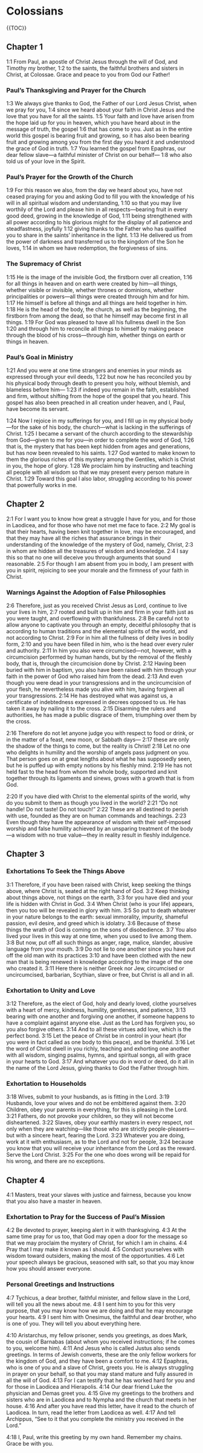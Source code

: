 # Colossians

{{TOC}}

## Chapter 1

<a name="1:1">1:1</a> From Paul, an apostle of Christ Jesus through the will of God, and Timothy my brother, <a name="1:2">1:2</a> to the saints, the faithful brothers and sisters in Christ, at Colossae. Grace and peace to you from God our Father!

### Paul’s Thanksgiving and Prayer for the Church

<a name="1:3">1:3</a> We always give thanks to God, the Father of our Lord Jesus Christ, when we pray for you, <a name="1:4">1:4</a> since we heard about your faith in Christ Jesus and the love that you have for all the saints. <a name="1:5">1:5</a> Your faith and love have arisen from the hope laid up for you in heaven, which you have heard about in the message of truth, the gospel <a name="1:6">1:6</a> that has come to you. Just as in the entire world this gospel is bearing fruit and growing, so it has also been bearing fruit and growing among you from the first day you heard it and understood the grace of God in truth. <a name="1:7">1:7</a> You learned the gospel from Epaphras, our dear fellow slave—a faithful minister of Christ on our behalf— <a name="1:8">1:8</a> who also told us of your love in the Spirit.

### Paul’s Prayer for the Growth of the Church

<a name="1:9">1:9</a> For this reason we also, from the day we heard about you, have not ceased praying for you and asking God to fill you with the knowledge of his will in all spiritual wisdom and understanding, <a name="1:10">1:10</a> so that you may live worthily of the Lord and please him in all respects—bearing fruit in every good deed, growing in the knowledge of God, <a name="1:11">1:11</a> being strengthened with all power according to his glorious might for the display of all patience and steadfastness, joyfully <a name="1:12">1:12</a> giving thanks to the Father who has qualified you to share in the saints’ inheritance in the light. <a name="1:13">1:13</a> He delivered us from the power of darkness and transferred us to the kingdom of the Son he loves, <a name="1:14">1:14</a> in whom we have redemption, the forgiveness of sins.

### The Supremacy of Christ

<a name="1:15">1:15</a> He is the image of the invisible God, the firstborn over all creation, <a name="1:16">1:16</a> for all things in heaven and on earth were created by him—all things, whether visible or invisible, whether thrones or dominions, whether principalities or powers—all things were created through him and for him. <a name="1:17">1:17</a> He himself is before all things and all things are held together in him. <a name="1:18">1:18</a> He is the head of the body, the church, as well as the beginning, the firstborn from among the dead, so that he himself may become first in all things. <a name="1:19">1:19</a> For God was pleased to have all his fullness dwell in the Son <a name="1:20">1:20</a> and through him to reconcile all things to himself by making peace through the blood of his cross—through him, whether things on earth or things in heaven.

### Paul’s Goal in Ministry

<a name="1:21">1:21</a> And you were at one time strangers and enemies in your minds as expressed through your evil deeds, <a name="1:22">1:22</a> but now he has reconciled you by his physical body through death to present you holy, without blemish, and blameless before him— <a name="1:23">1:23</a> if indeed you remain in the faith, established and firm, without shifting from the hope of the gospel that you heard. This gospel has also been preached in all creation under heaven, and I, Paul, have become its servant.

<a name="1:24">1:24</a> Now I rejoice in my sufferings for you, and I fill up in my physical body—for the sake of his body, the church—what is lacking in the sufferings of Christ. <a name="1:25">1:25</a> I became a servant of the church according to the stewardship from God—given to me for you—in order to complete the word of God, <a name="1:26">1:26</a> that is, the mystery that has been kept hidden from ages and generations, but has now been revealed to his saints. <a name="1:27">1:27</a> God wanted to make known to them the glorious riches of this mystery among the Gentiles, which is Christ in you, the hope of glory. <a name="1:28">1:28</a> We proclaim him by instructing and teaching all people with all wisdom so that we may present every person mature in Christ. <a name="1:29">1:29</a> Toward this goal I also labor, struggling according to his power that powerfully works in me.

## Chapter 2

<a name="2:1">2:1</a> For I want you to know how great a struggle I have for you, and for those in Laodicea, and for those who have not met me face to face. <a name="2:2">2:2</a> My goal is that their hearts, having been knit together in love, may be encouraged, and that they may have all the riches that assurance brings in their understanding of the knowledge of the mystery of God, namely, Christ, <a name="2:3">2:3</a> in whom are hidden all the treasures of wisdom and knowledge. <a name="2:4">2:4</a> I say this so that no one will deceive you through arguments that sound reasonable. <a name="2:5">2:5</a> For though I am absent from you in body, I am present with you in spirit, rejoicing to see your morale and the firmness of your faith in Christ.

### Warnings Against the Adoption of False Philosophies

<a name="2:6">2:6</a> Therefore, just as you received Christ Jesus as Lord, continue to live your lives in him, <a name="2:7">2:7</a> rooted and built up in him and firm in your faith just as you were taught, and overflowing with thankfulness. <a name="2:8">2:8</a> Be careful not to allow anyone to captivate you through an empty, deceitful philosophy that is according to human traditions and the elemental spirits of the world, and not according to Christ. <a name="2:9">2:9</a> For in him all the fullness of deity lives in bodily form, <a name="2:10">2:10</a> and you have been filled in him, who is the head over every ruler and authority. <a name="2:11">2:11</a> In him you also were circumcised—not, however, with a circumcision performed by human hands, but by the removal of the fleshly body, that is, through the circumcision done by Christ. <a name="2:12">2:12</a> Having been buried with him in baptism, you also have been raised with him through your faith in the power of God who raised him from the dead. <a name="2:13">2:13</a> And even though you were dead in your transgressions and in the uncircumcision of your flesh, he nevertheless made you alive with him, having forgiven all your transgressions. <a name="2:14">2:14</a> He has destroyed what was against us, a certificate of indebtedness expressed in decrees opposed to us. He has taken it away by nailing it to the cross. <a name="2:15">2:15</a> Disarming the rulers and authorities, he has made a public disgrace of them, triumphing over them by the cross.

<a name="2:16">2:16</a> Therefore do not let anyone judge you with respect to food or drink, or in the matter of a feast, new moon, or Sabbath days— <a name="2:17">2:17</a> these are only the shadow of the things to come, but the reality is Christ! <a name="2:18">2:18</a> Let no one who delights in humility and the worship of angels pass judgment on you. That person goes on at great lengths about what he has supposedly seen, but he is puffed up with empty notions by his fleshly mind. <a name="2:19">2:19</a> He has not held fast to the head from whom the whole body, supported and knit together through its ligaments and sinews, grows with a growth that is from God.

<a name="2:20">2:20</a> If you have died with Christ to the elemental spirits of the world, why do you submit to them as though you lived in the world? <a name="2:21">2:21</a> “Do not handle! Do not taste! Do not touch!” <a name="2:22">2:22</a> These are all destined to perish with use, founded as they are on human commands and teachings. <a name="2:23">2:23</a> Even though they have the appearance of wisdom with their self-imposed worship and false humility achieved by an unsparing treatment of the body—a wisdom with no true value—they in reality result in fleshly indulgence.

## Chapter 3

### Exhortations To Seek the Things Above

<a name="3:1">3:1</a> Therefore, if you have been raised with Christ, keep seeking the things above, where Christ is, seated at the right hand of God. <a name="3:2">3:2</a> Keep thinking about things above, not things on the earth, <a name="3:3">3:3</a> for you have died and your life is hidden with Christ in God. <a name="3:4">3:4</a> When Christ (who is your life) appears, then you too will be revealed in glory with him. <a name="3:5">3:5</a> So put to death whatever in your nature belongs to the earth: sexual immorality, impurity, shameful passion, evil desire, and greed which is idolatry. <a name="3:6">3:6</a> Because of these things the wrath of God is coming on the sons of disobedience. <a name="3:7">3:7</a> You also lived your lives in this way at one time, when you used to live among them. <a name="3:8">3:8</a> But now, put off all such things as anger, rage, malice, slander, abusive language from your mouth. <a name="3:9">3:9</a> Do not lie to one another since you have put off the old man with its practices <a name="3:10">3:10</a> and have been clothed with the new man that is being renewed in knowledge according to the image of the one who created it. <a name="3:11">3:11</a> Here there is neither Greek nor Jew, circumcised or uncircumcised, barbarian, Scythian, slave or free, but Christ is all and in all.

### Exhortation to Unity and Love

<a name="3:12">3:12</a> Therefore, as the elect of God, holy and dearly loved, clothe yourselves with a heart of mercy, kindness, humility, gentleness, and patience, <a name="3:13">3:13</a> bearing with one another and forgiving one another, if someone happens to have a complaint against anyone else. Just as the Lord has forgiven you, so you also forgive others. <a name="3:14">3:14</a> And to all these virtues add love, which is the perfect bond. <a name="3:15">3:15</a> Let the peace of Christ be in control in your heart (for you were in fact called as one body to this peace), and be thankful. <a name="3:16">3:16</a> Let the word of Christ dwell in you richly, teaching and exhorting one another with all wisdom, singing psalms, hymns, and spiritual songs, all with grace in your hearts to God. <a name="3:17">3:17</a> And whatever you do in word or deed, do it all in the name of the Lord Jesus, giving thanks to God the Father through him.

### Exhortation to Households

<a name="3:18">3:18</a> Wives, submit to your husbands, as is fitting in the Lord. <a name="3:19">3:19</a> Husbands, love your wives and do not be embittered against them. <a name="3:20">3:20</a> Children, obey your parents in everything, for this is pleasing in the Lord. <a name="3:21">3:21</a> Fathers, do not provoke your children, so they will not become disheartened. <a name="3:22">3:22</a> Slaves, obey your earthly masters in every respect, not only when they are watching—like those who are strictly people-pleasers—but with a sincere heart, fearing the Lord. <a name="3:23">3:23</a> Whatever you are doing, work at it with enthusiasm, as to the Lord and not for people, <a name="3:24">3:24</a> because you know that you will receive your inheritance from the Lord as the reward. Serve the Lord Christ. <a name="3:25">3:25</a> For the one who does wrong will be repaid for his wrong, and there are no exceptions.

## Chapter 4

<a name="4:1">4:1</a> Masters, treat your slaves with justice and fairness, because you know that you also have a master in heaven.

### Exhortation to Pray for the Success of Paul’s Mission

<a name="4:2">4:2</a> Be devoted to prayer, keeping alert in it with thanksgiving. <a name="4:3">4:3</a> At the same time pray for us too, that God may open a door for the message so that we may proclaim the mystery of Christ, for which I am in chains. <a name="4:4">4:4</a> Pray that I may make it known as I should. <a name="4:5">4:5</a> Conduct yourselves with wisdom toward outsiders, making the most of the opportunities. <a name="4:6">4:6</a> Let your speech always be gracious, seasoned with salt, so that you may know how you should answer everyone.

### Personal Greetings and Instructions

<a name="4:7">4:7</a> Tychicus, a dear brother, faithful minister, and fellow slave in the Lord, will tell you all the news about me. <a name="4:8">4:8</a> I sent him to you for this very purpose, that you may know how we are doing and that he may encourage your hearts. <a name="4:9">4:9</a> I sent him with Onesimus, the faithful and dear brother, who is one of you. They will tell you about everything here.

<a name="4:10">4:10</a> Aristarchus, my fellow prisoner, sends you greetings, as does Mark, the cousin of Barnabas (about whom you received instructions; if he comes to you, welcome him). <a name="4:11">4:11</a> And Jesus who is called Justus also sends greetings. In terms of Jewish converts, these are the only fellow workers for the kingdom of God, and they have been a comfort to me. <a name="4:12">4:12</a> Epaphras, who is one of you and a slave of Christ, greets you. He is always struggling in prayer on your behalf, so that you may stand mature and fully assured in all the will of God. <a name="4:13">4:13</a> For I can testify that he has worked hard for you and for those in Laodicea and Hierapolis. <a name="4:14">4:14</a> Our dear friend Luke the physician and Demas greet you. <a name="4:15">4:15</a> Give my greetings to the brothers and sisters who are in Laodicea and to Nympha and the church that meets in her house. <a name="4:16">4:16</a> And after you have read this letter, have it read to the church of Laodicea. In turn, read the letter from Laodicea as well. <a name="4:17">4:17</a> And tell Archippus, “See to it that you complete the ministry you received in the Lord.”

<a name="4:18">4:18</a> I, Paul, write this greeting by my own hand. Remember my chains. Grace be with you.